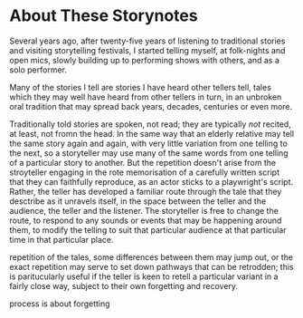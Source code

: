 # About These Storynotes

Several years ago, after twenty-five years of listening to traditional stories and visiting storytelling festivals, I started telling myself, at folk-nights and open mics, slowly building up to performing shows with others, and as a solo performer.

Many of the stories I tell are stories I have heard other tellers tell, tales which they may well have heard from other tellers in turn, in an unbroken oral tradition that may spread back years, decades, centuries or even more.

Traditionally told stories are spoken, not read; they are typically *not* recited, at least, not fromn the head. In the same way that an elderly relative may tell the same story again and again, with very little variation from one telling to the next, so a storyteller may use many of the same words from one telling of a particular story to another. But the repetition doesn't arise from the stroyteller engaging in the rote memorisation of a carefully written script that they can faithfully reproduce, as an actor sticks to a playwright's script. Rather, the teller has developed a familiar route through the tale that they desctribe as it unravels itself, in the space between the teller and the audience, the teller and the listener. The storyteller is free to change the route, to respond to any sounds or events that may be happening around them, to modify the telling to suit that particular audience at that particular time in that particular place.

repetition of the tales, some differences between them may jump out, or the exact repetition may serve to set down pathways that can be retrodden; this is paritucularly useful if the teller is keen to retell a particular variant in a fairly close way, subject to their own forgetting and recovery.

process is about forgetting

